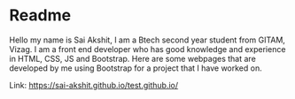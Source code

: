 # Readme
Hello my name is Sai Akshit, I am a Btech second year student from GITAM, Vizag.
I am a front end developer who has good knowledge and experience in HTML, CSS, JS and Bootstrap.
Here are some webpages that are developed by me using Bootstrap for a project that I have worked on.

Link: https://sai-akshit.github.io/test.github.io/
